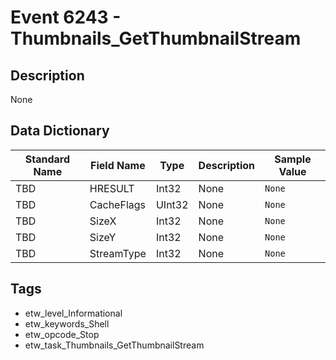 # Event 6243 - Thumbnails_GetThumbnailStream

## Description
None

## Data Dictionary
|Standard Name|Field Name|Type|Description|Sample Value|
|---|---|---|---|---|
|TBD|HRESULT|Int32|None|`None`|
|TBD|CacheFlags|UInt32|None|`None`|
|TBD|SizeX|Int32|None|`None`|
|TBD|SizeY|Int32|None|`None`|
|TBD|StreamType|Int32|None|`None`|

## Tags
* etw_level_Informational
* etw_keywords_Shell
* etw_opcode_Stop
* etw_task_Thumbnails_GetThumbnailStream